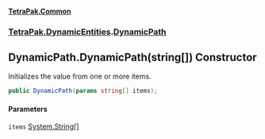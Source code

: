 #### [TetraPak.Common](index.md 'index')
### [TetraPak.DynamicEntities](TetraPak_DynamicEntities.md 'TetraPak.DynamicEntities').[DynamicPath](TetraPak_DynamicEntities_DynamicPath.md 'TetraPak.DynamicEntities.DynamicPath')
## DynamicPath.DynamicPath(string[]) Constructor
Initializes the value from one or more items.  
```csharp
public DynamicPath(params string[] items);
```
#### Parameters
<a name='TetraPak_DynamicEntities_DynamicPath_DynamicPath(string__)_items'></a>
`items` [System.String](https://docs.microsoft.com/en-us/dotnet/api/System.String 'System.String')[[]](https://docs.microsoft.com/en-us/dotnet/api/System.Array 'System.Array')  
  
